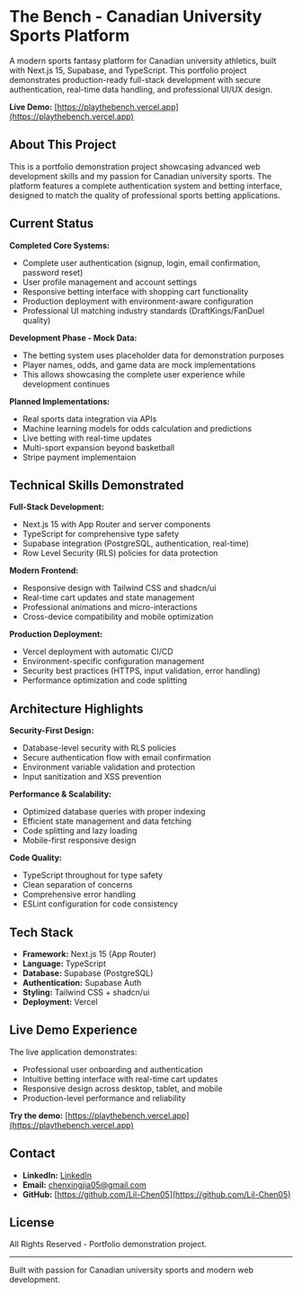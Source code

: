 # The Bench - Canadian University Sports Platform

A modern sports fantasy platform for Canadian university athletics, built with Next.js 15, Supabase, and TypeScript. This portfolio project demonstrates production-ready full-stack development with secure authentication, real-time data handling, and professional UI/UX design.

**Live Demo:** [https://playthebench.vercel.app](https://playthebench.vercel.app)

## About This Project

This is a portfolio demonstration project showcasing advanced web development skills and my passion for Canadian university sports. The platform features a complete authentication system and betting interface, designed to match the quality of professional sports betting applications.

## Current Status

**Completed Core Systems:**
- Complete user authentication (signup, login, email confirmation, password reset)
- User profile management and account settings
- Responsive betting interface with shopping cart functionality
- Production deployment with environment-aware configuration
- Professional UI matching industry standards (DraftKings/FanDuel quality)

**Development Phase - Mock Data:**
- The betting system uses placeholder data for demonstration purposes
- Player names, odds, and game data are mock implementations
- This allows showcasing the complete user experience while development continues

**Planned Implementations:**
- Real sports data integration via APIs
- Machine learning models for odds calculation and predictions
- Live betting with real-time updates
- Multi-sport expansion beyond basketball
- Stripe payment implementaion

## Technical Skills Demonstrated

**Full-Stack Development:**
- Next.js 15 with App Router and server components
- TypeScript for comprehensive type safety
- Supabase integration (PostgreSQL, authentication, real-time)
- Row Level Security (RLS) policies for data protection

**Modern Frontend:**
- Responsive design with Tailwind CSS and shadcn/ui
- Real-time cart updates and state management
- Professional animations and micro-interactions
- Cross-device compatibility and mobile optimization

**Production Deployment:**
- Vercel deployment with automatic CI/CD
- Environment-specific configuration management
- Security best practices (HTTPS, input validation, error handling)
- Performance optimization and code splitting

## Architecture Highlights

**Security-First Design:**
- Database-level security with RLS policies
- Secure authentication flow with email confirmation
- Environment variable validation and protection
- Input sanitization and XSS prevention

**Performance & Scalability:**
- Optimized database queries with proper indexing
- Efficient state management and data fetching
- Code splitting and lazy loading
- Mobile-first responsive design

**Code Quality:**
- TypeScript throughout for type safety
- Clean separation of concerns
- Comprehensive error handling
- ESLint configuration for code consistency

## Tech Stack

- **Framework:** Next.js 15 (App Router)
- **Language:** TypeScript
- **Database:** Supabase (PostgreSQL)
- **Authentication:** Supabase Auth
- **Styling:** Tailwind CSS + shadcn/ui
- **Deployment:** Vercel

## Live Demo Experience

The live application demonstrates:
- Professional user onboarding and authentication
- Intuitive betting interface with real-time cart updates
- Responsive design across desktop, tablet, and mobile
- Production-level performance and reliability

**Try the demo:** [https://playthebench.vercel.app](https://playthebench.vercel.app)

## Contact

- **LinkedIn:** [LinkedIn](https://www.linkedin.com/in/jerry-chen-63a248289/)
- **Email:** [chenxingjia05@gmail.com](mailto:chenxingjia05@gmail.com)
- **GitHub:** [https://github.com/Lil-Chen05](https://github.com/Lil-Chen05)

## License

All Rights Reserved - Portfolio demonstration project.

---

Built with passion for Canadian university sports and modern web development.
